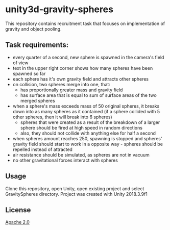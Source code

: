 # unity3d-gravity-spheres
This repository contains recruitment task that focuses on implementation of gravity and object pooling.

## Task requirements:
* every quarter of a second, new sphere is spawned in the camera's field of view
* text in the upper right corner shows how many spheres have been spawned so far
* each sphere has it's own gravity field and attracts other spheres
* on collision, two spheres merge into one, that:
  * has proportionally greater mass and gravity field
  * has surface area that is equal to sum of surface areas of the two merged spheres
* when a sphere's mass exceeds mass of 50 original spheres, it breaks down into as many spheres as it contained (if a sphere collided with 5 other spheres, then it will break into 6 spheres)
  * spheres that were created as a result of the breakdown of a larger sphere should be fired at high speed in random directions
  * also, they should not collide with anything else for half a second
* when spheres amount reaches 250, spawning is stopped and spheres' gravity field should start to work in a opposite way - spheres should be repelled instead of attracted
* air resistance should be simulated, as spheres are not in vacuum
* no other gravitational forces interact with spheres

## Usage
Clone this repository, open Unity, open existing project and select GravitySpheres directory.
Project was created with Unity 2018.3.9f1

## License
[Apache 2.0](https://www.apache.org/licenses/LICENSE-2.0.txt)
